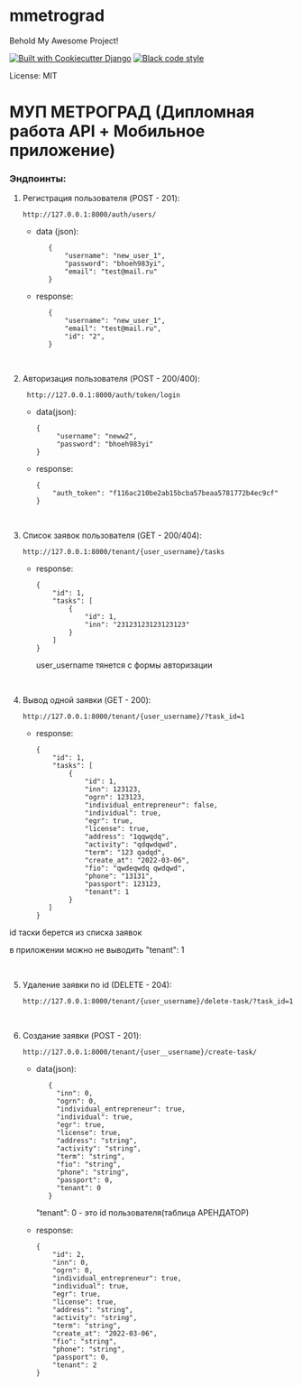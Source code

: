 # mmetrograd

Behold My Awesome Project!

[![Built with Cookiecutter Django](https://img.shields.io/badge/built%20with-Cookiecutter%20Django-ff69b4.svg?logo=cookiecutter)](https://github.com/cookiecutter/cookiecutter-django/)
[![Black code style](https://img.shields.io/badge/code%20style-black-000000.svg)](https://github.com/ambv/black)

License: MIT

# МУП МЕТРОГРАД (Дипломная работа API + Мобильное приложение)

### Эндпоинты:

1. Регистрация пользователя (POST - 201):
    
    ```
    http://127.0.0.1:8000/auth/users/
    ```
   * data (json):
     ```
        {
            "username": "new_user_1",
            "password": "bhoeh983yi",
            "email": "test@mail.ru"
        }
     ```
   * response:
     ```
        {
            "username": "new_user_1",
            "email": "test@mail.ru",
            "id": "2",
        }
     ```

<br>

2. Авторизация пользователя (POST - 200/400):

    ```
     http://127.0.0.1:8000/auth/token/login
    ```

   * data(json):

     ```
     {
          "username": "neww2",
          "password": "bhoeh983yi"
     }
     ```
     
   * response:
     ```
     {
         "auth_token": "f116ac210be2ab15bcba57beaa5781772b4ec9cf"
     }
     ```

<br>

3. Список заявок пользователя (GET - 200/404):
    
    ```
    http://127.0.0.1:8000/tenant/{user_username}/tasks
    ```
   * response:
     ```
     {
         "id": 1,
         "tasks": [
             {
                 "id": 1,
                 "inn": "23123123123123123"
             }
         ]
     }
     ```
     user_username тянется с формы авторизации

<br>
   
4. Вывод одной заявки (GET - 200):

    ```
    http://127.0.0.1:8000/tenant/{user_username}/?task_id=1
    ```
   * response:
     ```
     {
         "id": 1,
         "tasks": [
             {
                 "id": 1,
                 "inn": 123123,
                 "ogrn": 123123,
                 "individual_entrepreneur": false,
                 "individual": true,
                 "egr": true,
                 "license": true,
                 "address": "1qqwqdq",
                 "activity": "qdqwdqwd",
                 "term": "123 qadqd",
                 "create_at": "2022-03-06",
                 "fio": "qwdeqwdq qwdqwd",
                 "phone": "13131",
                 "passport": 123123,
                 "tenant": 1
             }
        ]
     }
     ```

  id таски берется из списка заявок
  
  в приложении можно не выводить "tenant": 1

<br>

5. Удаление заявки по id (DELETE - 204):

    ```
    http://127.0.0.1:8000/tenant/{user_username}/delete-task/?task_id=1
    ```

<br>

6. Создание заявки (POST - 201):

    ```
    http://127.0.0.1:8000/tenant/{user__username}/create-task/
    ```
   * data(json):
     ```
        {
          "inn": 0,
          "ogrn": 0,
          "individual_entrepreneur": true,
          "individual": true,
          "egr": true,
          "license": true,
          "address": "string",
          "activity": "string",
          "term": "string",
          "fio": "string",
          "phone": "string",
          "passport": 0,
          "tenant": 0
        }
     ```
     "tenant": 0 - это id пользователя(таблица АРЕНДАТОР)

   * response:
     ```
     {
         "id": 2,
         "inn": 0,
         "ogrn": 0,
         "individual_entrepreneur": true,
         "individual": true,
         "egr": true,
         "license": true,
         "address": "string",
         "activity": "string",
         "term": "string",
         "create_at": "2022-03-06",
         "fio": "string",
         "phone": "string",
         "passport": 0,
         "tenant": 2
     }
     ```